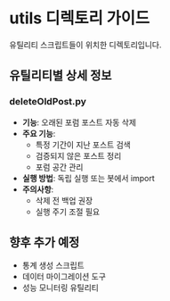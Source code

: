 # utils 디렉토리 가이드

유틸리티 스크립트들이 위치한 디렉토리입니다.

## 유틸리티별 상세 정보

### deleteOldPost.py
- **기능**: 오래된 포럼 포스트 자동 삭제
- **주요 기능**:
  - 특정 기간이 지난 포스트 검색
  - 검증되지 않은 포스트 정리
  - 포럼 공간 관리
- **실행 방법**: 독립 실행 또는 봇에서 import
- **주의사항**: 
  - 삭제 전 백업 권장
  - 실행 주기 조절 필요

## 향후 추가 예정
- 통계 생성 스크립트
- 데이터 마이그레이션 도구
- 성능 모니터링 유틸리티